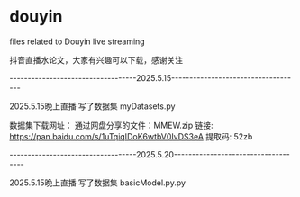 # douyin
files related to Douyin live streaming

抖音直播水论文，大家有兴趣可以下载，感谢关注

-----------------------------------2025.5.15------------------------------------

2025.5.15晚上直播 写了数据集 myDatasets.py

数据集下载网址： 
通过网盘分享的文件：MMEW.zip
链接: https://pan.baidu.com/s/1uTqiqIDoK6wtbV0IvDS3eA 提取码: 52zb

-----------------------------------2025.5.20------------------------------------

2025.5.15晚上直播 写了数据集 basicModel.py.py
